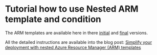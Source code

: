 Tutorial how to use Nested ARM template and condition
=====================================================

The ARM templates are available here in there [initial](https://github.com/FBoucher/AzUrlShortener/tree/tuto/deploy-multi-optional-arm/tutorials/optional-arm/before) and [final](https://github.com/FBoucher/AzUrlShortener/tree/tuto/deploy-multi-optional-arm/tutorials/optional-arm/before/after) versions. 

All the detailed instructions are available into the blog post: [Simplify your deployment with nested Azure Resource Manager (ARM) templates](http://www.frankysnotes.com/2020/05/simplify-your-deployment-with-nested.html)
